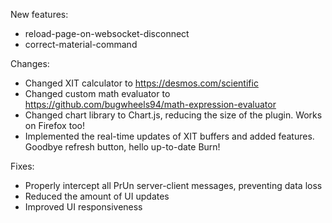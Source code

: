New features:
- reload-page-on-websocket-disconnect
- correct-material-command

Changes:
- Changed XIT calculator to https://desmos.com/scientific
- Changed custom math evaluator to https://github.com/bugwheels94/math-expression-evaluator
- Changed chart library to Chart.js, reducing the size of the plugin. Works on Firefox too!
- Implemented the real-time updates of XIT buffers and added features. Goodbye refresh button, hello up-to-date Burn!

Fixes:
- Properly intercept all PrUn server-client messages, preventing data loss
- Reduced the amount of UI updates
- Improved UI responsiveness
